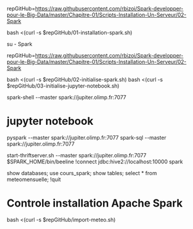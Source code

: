 repGitHub=https://raw.githubusercontent.com/rbizoi/Spark-developper-pour-le-Big-Data/master/Chapitre-01/Scripts-Installation-Un-Serveur/02-Spark

bash <(curl -s $repGitHub/01-installation-spark.sh)

su - Spark

repGitHub=https://raw.githubusercontent.com/rbizoi/Spark-developper-pour-le-Big-Data/master/Chapitre-01/Scripts-Installation-Un-Serveur/02-Spark

bash <(curl -s $repGitHub/02-initialise-spark.sh)
bash <(curl -s $repGitHub/03-initialise-jupyter-notebook.sh)

spark-shell   --master spark://jupiter.olimp.fr:7077
# jupyter notebook
pyspark   --master spark://jupiter.olimp.fr:7077
spark-sql   --master spark://jupiter.olimp.fr:7077


start-thriftserver.sh --master spark://jupiter.olimp.fr:7077
$SPARK_HOME/bin/beeline
!connect jdbc:hive2://localhost:10000 spark

show databases;
use cours_spark;
show tables;
select * from meteomensuelle;
!quit


# Controle installation Apache Spark

bash <(curl -s $repGitHub/import-meteo.sh)
